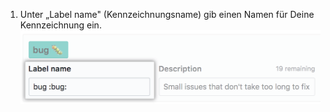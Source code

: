 1. Unter „Label name" (Kennzeichnungsname) gib einen Namen für Deine Kennzeichnung ein. ![Feld um einen Kennzeichnungsnamen einzugeben](/assets/images/help/issues/Issues-Label-Create.png)
